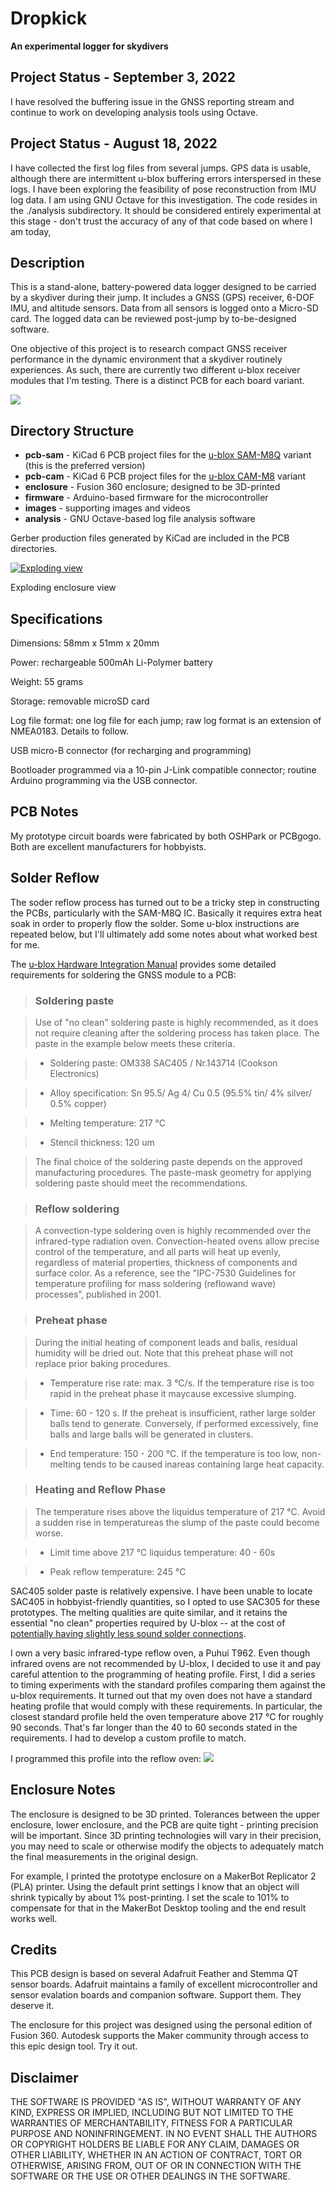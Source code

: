 
# Dropkick
**An experimental logger for skydivers**

## Project Status - September 3, 2022
I have resolved the buffering issue in the GNSS reporting stream and continue to work on developing analysis tools using Octave.

## Project Status - August 18, 2022
I have collected the first log files from several jumps. GPS data is usable, although there are intermittent u-blox buffering errors
 interspersed in these logs. I have been exploring the feasibility of pose reconstruction from IMU log data.
 I am using GNU Octave for this investigation. The code resides in the ./analysis subdirectory.  It should be considered entirely experimental
 at this stage - don't trust the accuracy of any of that code based on where I am today,
 
 ## Description

This is a stand-alone, battery-powered data logger designed to be
carried by a skydiver during their jump.  It includes a GNSS (GPS) receiver, 6-DOF IMU, and altitude sensors. Data from all sensors is logged onto a Micro-SD card. The logged data can be reviewed post-jump by to-be-designed software.

One objective of this project is to research compact GNSS receiver performance in the dynamic environment that a skydiver routinely experiences. As such, there are currently two different u-blox receiver modules that I'm testing. There is a distinct PCB for each board variant.

![](images/dropkick-03.png)

## Directory Structure
* **pcb-sam** - KiCad 6 PCB project files for the [u-blox SAM-M8Q](https://content.u-blox.com/sites/default/files/SAM-M8Q_DataSheet_%28UBX-16012619%29.pdf) variant (this is the preferred version)
* **pcb-cam** - KiCad 6 PCB project files for the [u-blox CAM-M8](https://content.u-blox.com/sites/default/files/CAM-M8-FW3_DataSheet_%28UBX-15031574%29.pdf) variant
* **enclosure** - Fusion 360 enclosure; designed to be 3D-printed
* **firmware** - Arduino-based firmware for the microcontroller
* **images** - supporting images and videos
* **analysis** - GNU Octave-based log file analysis software


Gerber production files generated by KiCad are included in the PCB directories.

[![Exploding view](https://img.youtube.com/vi/lXImMEB2fik/0.jpg)](https://www.youtube.com/watch?v=lXImMEB2fik)

Exploding enclosure view

## Specifications

Dimensions: 58mm x 51mm x 20mm

Power: rechargeable 500mAh Li-Polymer battery

Weight: 55 grams

Storage: removable microSD card

Log file format: one log file for each jump; raw log format is an extension of NMEA0183. Details to follow.

USB micro-B connector (for recharging and programming)

Bootloader programmed via a 10-pin J-Link compatible connector; routine Arduino programming via the USB connector.

## PCB Notes
My prototype circuit boards were fabricated by both OSHPark or PCBgogo. Both are excellent manufacturers for hobbyists.

## Solder Reflow

The soder reflow process has turned out to be a tricky step in constructing the PCBs, particularly with the SAM-M8Q IC.  Basically it requires extra heat soak in
  order to properly flow the solder.  Some u-blox instructions are repeated below, but I'll ultimately add some notes about what worked best for me.

The [u-blox Hardware Integration Manual](https://www.u-blox.com/en/docs/UBX-16018358) provides some detailed requirements for soldering the GNSS module to a PCB:

> ### Soldering paste

>Use of "no clean" soldering paste is highly recommended, as it does not require cleaning after the soldering process has taken place. The paste in the example below meets these criteria.

> * Soldering paste: OM338 SAC405 / Nr.143714 (Cookson Electronics)

> * Alloy specification: Sn 95.5/ Ag 4/ Cu 0.5 (95.5% tin/ 4% silver/ 0.5% copper)

> * Melting temperature: 217 °C

> * Stencil thickness: 120 um

> The final choice of the soldering paste depends on the approved manufacturing procedures. The paste-mask geometry for applying soldering paste should meet the recommendations. 

> ### Reflow soldering

> A convection-type soldering oven is highly recommended over the infrared-type radiation oven. Convection-heated ovens allow precise control of the temperature, and all parts will heat up evenly, regardless of material properties, thickness of components and surface color. As a reference, see the "IPC-7530 Guidelines for temperature profiling for mass soldering (reflowand wave) processes”, published in 2001.

> ### Preheat phase

>During the initial heating of component leads and balls, residual humidity will be dried out. Note that this preheat phase will not replace prior baking procedures.

> * Temperature rise rate: max. 3 °C/s. If the temperature rise is too rapid in the preheat phase it maycause excessive slumping.

> * Time: 60 - 120 s. If the preheat is insufficient, rather large solder balls tend to generate. Conversely, if performed excessively, fine balls and large balls will be generated in clusters.

> * End temperature: 150 - 200 °C. If the temperature is too low, non-melting tends to be caused inareas containing large heat capacity. 

> ### Heating and Reflow Phase

> The temperature rises above the liquidus temperature of 217 °C. Avoid a sudden rise in temperatureas the slump of the paste could become worse.

> * Limit time above 217 °C liquidus temperature: 40 - 60s

> * Peak reflow temperature: 245 °C

SAC405 solder paste is relatively expensive. I have been unable to locate SAC405 in hobbyist-friendly quantities, so I opted to use SAC305 for these prototypes. The melting qualities are quite similar, and it retains the essential "no clean" properties required by U-blox -- at the cost of [potentially having slightly less sound solder connections](https://citeseerx.ist.psu.edu/viewdoc/download?doi=10.1.1.517.4830&rep=rep1&type=pdf#:~:text=The%20North%20American%20industry%20generally,comparable%20to%20that%20of%20SAC405.).

I own a very basic infrared-type reflow oven, a Puhui T962. Even though infrared ovens are not recommended by U-blox, I decided to use it and pay careful attention to the programming of heating profile. First, I did a series to timing experiments with the standard profiles comparing them against the u-blox requirements. It turned out that my oven does not have a standard heating profile that would comply with these requirements. In particular, the closest standard profile held the oven temperature above 217 °C for roughly 90 seconds. That's far longer than the 40 to 60 seconds stated in the requirements. I had to develop a custom profile to match.

I programmed this profile into the reflow oven:
![](images/reflow-profile.PNG)

## Enclosure Notes
The enclosure is designed to be 3D printed. Tolerances between the upper enclosure, lower enclosure, and the PCB
 are quite tight - printing precision will be important. Since 3D printing technologies will vary in their precision, 
 you may need to scale or otherwise modify the objects to adequately match the final measurements in the original design.

For example, I printed the prototype enclosure on a MakerBot Replicator 2 (PLA) printer.  Using the default print settings
 I know that an object will shrink typically by about 1% post-printing.  I set the scale to 101% to compensate for that 
 in the MakerBot Desktop tooling and the end result works well.

## Credits

This PCB design is based on several Adafruit Feather and Stemma QT sensor boards.  Adafruit maintains a family of
 excellent microcontroller and sensor evalation boards and companion software.  Support them. They deserve it.

The enclosure for this project was designed using the personal edition of Fusion 360. Autodesk supports the Maker community through access to this epic design tool.  Try it out.


## Disclaimer
THE SOFTWARE IS PROVIDED "AS IS", WITHOUT WARRANTY OF ANY KIND, EXPRESS OR IMPLIED, INCLUDING BUT NOT LIMITED TO THE WARRANTIES OF MERCHANTABILITY,
FITNESS FOR A PARTICULAR PURPOSE AND NONINFRINGEMENT. IN NO EVENT SHALL THE
AUTHORS OR COPYRIGHT HOLDERS BE LIABLE FOR ANY CLAIM, DAMAGES OR OTHER
LIABILITY, WHETHER IN AN ACTION OF CONTRACT, TORT OR OTHERWISE, ARISING FROM,
OUT OF OR IN CONNECTION WITH THE SOFTWARE OR THE USE OR OTHER DEALINGS IN THE
SOFTWARE.

